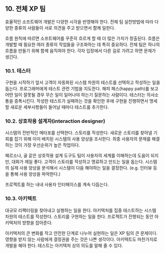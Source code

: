 
## 10. 전체 XP 팀

효율적인 소프트웨어 개발은 다양한 시각을 반영해야 한다. 
전체 팀 실천방법에 따라 다양한 종류의 사람들이 서로 의견을 주고 받으면서 함께 일한다. 

흐름 원칙에 따르면 소프트웨어를 꾸준히 흐르게 할 때 더 많은 가치가 창출된다. 
흐름은 개발할 때 필요한 여러 종류의 작업들을 구조화하는 데 특히 중요하다. 
전체 팀은 하나의 흐름을 만들기 위해 함께 움직여야 한다. 
각자 입장에서 다른 길로 가려고 하면 문제가 생긴다. 

### 10.1. 테스터

구현을 시작하기 앞서 고객이 자동화된 시스템 차원의 테스트를 선택하고 작성하는 일을 돕는다. 
프로그래머에게 테스트 관련 기법을 지도한다. 
해피 패스(happy path)를 보고 어떤 일이 잘못될 경우 무슨 일이 일어나야 하는기 질문하는 사람이다. 
테스터는 의사소통을 증폭시킨다. 
작성한 테스트가 실패하는 것을 확인한 후에 구현을 진행하면서 명세할 새로운 세부사항들이 들어날 때마다 테스트를 추가한다. 

### 10.2. 상호작용 설계자(interaction designer)

시스템의 전반적인 메타포를 선택한다. 
스토리를 작성한다. 
새로운 스토리를 찾아낼 기회를 잡기 위해 이미 배치된 시스템의 사용 양상을 조사한다. 
최종 사용자의 문제를 해결하는 것이 가장 우선순위가 높은 작업이다. 

페르소나, 골 같은 상호작용 설계 도구도 팀이 사용자의 세계를 이해하는데 도움이 되지만, 대화가 제일 좋다. 
고객이 스토리를 작성하고 명료하고 만드는 일을 돕는다. 
시스템의 실제 사용 양상을 분석해서 시스템이 다음 해야하는 일을 결정한다. 
(e.g. 인터뷰 등을 통해 사용 양상을 파악한다.) 

프로젝트를 하는 내내 사용자 인터페이스를 계속 다듬는다. 

### 10.3. 아키텍트

대규모 리팩터링을 찾아내고 실행하는 일을 한다. 
아키텍처를 집중 테스트하는 시스템 차원의 테스트를 작성한다. 
스토리를 구현하는 일을 한다. 
프로젝트가 진행되는 동안 아키텍처의 방향을 잡아준다. 

아키텍처의 큰 변화를 작고 안전한 단계로 나누어 실현하는 일은 XP 팀의 큰 문제이다. 
영향을 받지 않는 사람에게 결정권을 주는 것은 나쁜 생각이다. 
아키텍트도 마찬가지로 개발을 해야 한다. 
테스트는 아키텍처 상의 의도를 말해 줄 수 있다. 